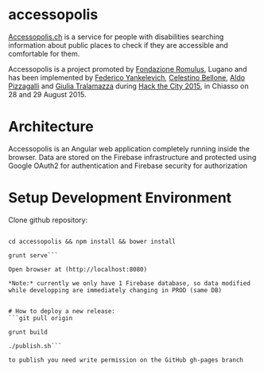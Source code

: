 # accessopolis
[Accessopolis.ch](http://www.accessopolis.ch) is a service for people with disabilities searching information about public places to check if they are accessible and comfortable for them.

Accessopolis is a project promoted by [Fondazione Romulus](http://www.romulus.ch), Lugano and has been implemented by [Federico Yankelevich](https://github.com/yankedev), [Celestino Bellone](https://github.com/cbellone), [Aldo Pizzagalli](https://github.com/aldopizzagalli) and [Giulia Tralamazza]() 
 during [Hack the City 2015](http://www.hackthecity.ch), in Chiasso on 28 and 29 August 2015.
  
  
# Architecture
Accessopolis is an Angular web application completely running inside the browser.
Data are stored on the Firebase infrastructure and protected using Google OAuth2 for authentication and Firebase security for authorization

# Setup Development Environment

Clone github repository:

```git clone git@github.com:exteso/accessopolis.git

cd accessopolis && npm install && bower install

grunt serve```

Open browser at (http://localhost:8080)

*Note:* currently we only have 1 Firebase database, so data modified while developping are immediately changing in PROD (same DB)
 

# How to deploy a new release:
```git pull origin

grunt build

./publish.sh```

to publish you need write permission on the GitHub gh-pages branch
